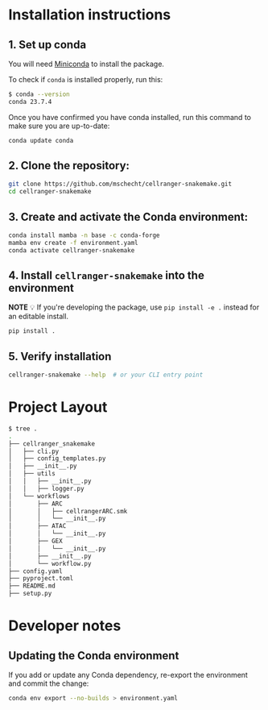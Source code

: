 # Installation instructions

## 1. Set up conda

You will need [Miniconda](https://www.anaconda.com/docs/getting-started/miniconda/main) to install the package. 

To check if `conda` is installed properly, run this:
```bash
$ conda --version
conda 23.7.4
```

Once you have confirmed you have conda installed, run this command to make sure you are up-to-date:
```bash
conda update conda
```

## 2. Clone the repository:
```bash
git clone https://github.com/mschecht/cellranger-snakemake.git
cd cellranger-snakemake
```

## 3. Create and activate the Conda environment:
```bash
conda install mamba -n base -c conda-forge
mamba env create -f environment.yaml
conda activate cellranger-snakemake
```

## 4. Install `cellranger-snakemake` into the environment

**NOTE** 💡 If you're developing the package, use `pip install -e .` instead for an editable install.

```bash
pip install .
```

## 5. Verify installation
```bash
cellranger-snakemake --help  # or your CLI entry point
```

# Project Layout

```bash
$ tree .
.
├── cellranger_snakemake
│   ├── cli.py
│   ├── config_templates.py
│   ├── __init__.py
│   ├── utils
│   │   ├── __init__.py
│   │   ├── logger.py
│   └── workflows
│       ├── ARC
│       │   ├── cellrangerARC.smk
│       │   └── __init__.py
│       ├── ATAC
│       │   └── __init__.py
│       ├── GEX
│       │   └── __init__.py
│       ├── __init__.py
│       └── workflow.py
├── config.yaml
├── pyproject.toml
├── README.md
├── setup.py
```

# Developer notes

## Updating the Conda environment

If you add or update any Conda dependency, re-export the environment and commit the change:
```bash
conda env export --no-builds > environment.yaml
```
